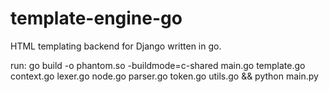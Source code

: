# template-engine-go
HTML templating backend for Django written in go.

run:
go build -o phantom.so -buildmode=c-shared main.go template.go context.go lexer.go node.go parser.go token.go utils.go && python main.py

